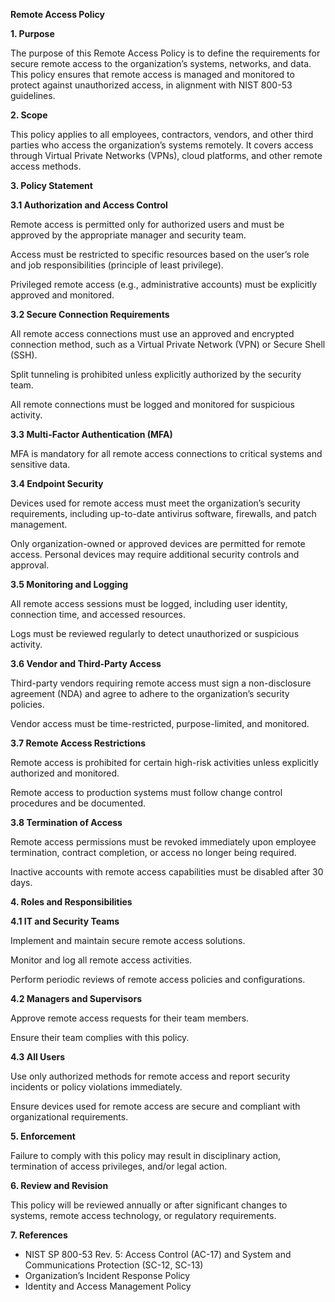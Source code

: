 **Remote Access Policy**

**1\. Purpose**

The purpose of this Remote Access Policy is to define the requirements for secure remote access to the organization’s systems, networks, and data. This policy ensures that remote access is managed and monitored to protect against unauthorized access, in alignment with NIST 800-53 guidelines.

**2\. Scope**

This policy applies to all employees, contractors, vendors, and other third parties who access the organization’s systems remotely. It covers access through Virtual Private Networks (VPNs), cloud platforms, and other remote access methods.

**3\. Policy Statement**

**3.1 Authorization and Access Control**

Remote access is permitted only for authorized users and must be approved by the appropriate manager and security team.

Access must be restricted to specific resources based on the user’s role and job responsibilities (principle of least privilege).

Privileged remote access (e.g., administrative accounts) must be explicitly approved and monitored.

**3.2 Secure Connection Requirements**

All remote access connections must use an approved and encrypted connection method, such as a Virtual Private Network (VPN) or Secure Shell (SSH).

Split tunneling is prohibited unless explicitly authorized by the security team.

All remote connections must be logged and monitored for suspicious activity.

**3.3 Multi-Factor Authentication (MFA)**

MFA is mandatory for all remote access connections to critical systems and sensitive data.

**3.4 Endpoint Security**

Devices used for remote access must meet the organization’s security requirements, including up-to-date antivirus software, firewalls, and patch management.

Only organization-owned or approved devices are permitted for remote access. Personal devices may require additional security controls and approval.

**3.5 Monitoring and Logging**

All remote access sessions must be logged, including user identity, connection time, and accessed resources.

Logs must be reviewed regularly to detect unauthorized or suspicious activity.

**3.6 Vendor and Third-Party Access**

Third-party vendors requiring remote access must sign a non-disclosure agreement (NDA) and agree to adhere to the organization’s security policies.

Vendor access must be time-restricted, purpose-limited, and monitored.

**3.7 Remote Access Restrictions**

Remote access is prohibited for certain high-risk activities unless explicitly authorized and monitored.

Remote access to production systems must follow change control procedures and be documented.

**3.8 Termination of Access**

Remote access permissions must be revoked immediately upon employee termination, contract completion, or access no longer being required.

Inactive accounts with remote access capabilities must be disabled after 30 days.

**4\. Roles and Responsibilities**

**4.1 IT and Security Teams**

Implement and maintain secure remote access solutions.

Monitor and log all remote access activities.

Perform periodic reviews of remote access policies and configurations.

**4.2 Managers and Supervisors**

Approve remote access requests for their team members.

Ensure their team complies with this policy.

**4.3 All Users**

Use only authorized methods for remote access and report security incidents or policy violations immediately.

Ensure devices used for remote access are secure and compliant with organizational requirements.

**5\. Enforcement**

Failure to comply with this policy may result in disciplinary action, termination of access privileges, and/or legal action.

**6\. Review and Revision**

This policy will be reviewed annually or after significant changes to systems, remote access technology, or regulatory requirements.

**7\. References**

- NIST SP 800-53 Rev. 5: Access Control (AC-17) and System and Communications Protection (SC-12, SC-13)
- Organization’s Incident Response Policy
- Identity and Access Management Policy
